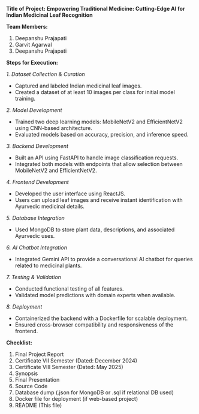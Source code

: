**Title of Project:** **Empowering Traditional Medicine: Cutting-Edge AI for Indian Medicinal Leaf Recognition**

**Team Members:**
1. Deepanshu Prajapati
2. Garvit Agarwal
3. Deepanshu Prajapati

**Steps for Execution:**

_1. Dataset Collection & Curation_
   - Captured and labeled Indian medicinal leaf images.
   - Created a dataset of at least 10 images per class for initial model training.

_2. Model Development_
   - Trained two deep learning models: MobileNetV2 and EfficientNetV2 using CNN-based architecture.
   - Evaluated models based on accuracy, precision, and inference speed.

_3. Backend Development_
   - Built an API using FastAPI to handle image classification requests.
   - Integrated both models with endpoints that allow selection between MobileNetV2 and EfficientNetV2.

_4. Frontend Development_
   - Developed the user interface using ReactJS.
   - Users can upload leaf images and receive instant identification with Ayurvedic medicinal details.

_5. Database Integration_
   - Used MongoDB to store plant data, descriptions, and associated Ayurvedic uses.

_6. AI Chatbot Integration_
   - Integrated Gemini API to provide a conversational AI chatbot for queries related to medicinal plants.

_7. Testing & Validation_
   - Conducted functional testing of all features.
   - Validated model predictions with domain experts when available.

_8. Deployment_
   - Containerized the backend with a Dockerfile for scalable deployment.
   - Ensured cross-browser compatibility and responsiveness of the frontend.

**Checklist:**
1. Final Project Report
2. Certificate VII Semester (Dated: December 2024)
3. Certificate VIII Semester (Dated: May 2025)
4. Synopsis
5. Final Presentation
6. Source Code
7. Database dump (.json for MongoDB or .sql if relational DB used)
8. Docker file for deployment (if web-based project)
9. README (This file)
